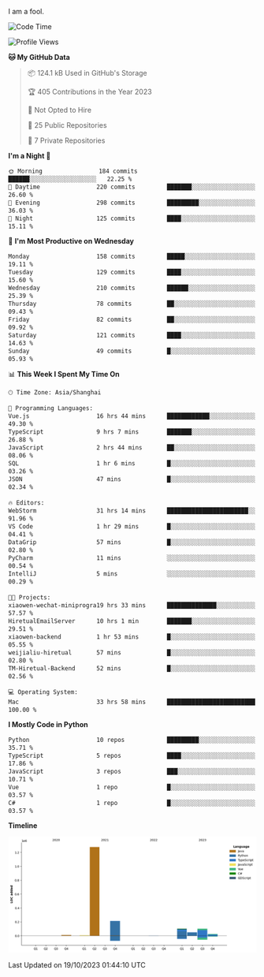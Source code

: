 I am a fool.

<!--START_SECTION:waka-->
![Code Time](http://img.shields.io/badge/Code%20Time-799%20hrs%2021%20mins-blue)

![Profile Views](http://img.shields.io/badge/Profile%20Views-0-blue)

**🐱 My GitHub Data** 

> 📦 124.1 kB Used in GitHub's Storage 
 > 
> 🏆 405 Contributions in the Year 2023
 > 
> 🚫 Not Opted to Hire
 > 
> 📜 25 Public Repositories 
 > 
> 🔑 7 Private Repositories 
 > 
**I'm a Night 🦉** 

```text
🌞 Morning                184 commits         ██████░░░░░░░░░░░░░░░░░░░   22.25 % 
🌆 Daytime                220 commits         ███████░░░░░░░░░░░░░░░░░░   26.60 % 
🌃 Evening                298 commits         █████████░░░░░░░░░░░░░░░░   36.03 % 
🌙 Night                  125 commits         ████░░░░░░░░░░░░░░░░░░░░░   15.11 % 
```
📅 **I'm Most Productive on Wednesday** 

```text
Monday                   158 commits         █████░░░░░░░░░░░░░░░░░░░░   19.11 % 
Tuesday                  129 commits         ████░░░░░░░░░░░░░░░░░░░░░   15.60 % 
Wednesday                210 commits         ██████░░░░░░░░░░░░░░░░░░░   25.39 % 
Thursday                 78 commits          ██░░░░░░░░░░░░░░░░░░░░░░░   09.43 % 
Friday                   82 commits          ██░░░░░░░░░░░░░░░░░░░░░░░   09.92 % 
Saturday                 121 commits         ████░░░░░░░░░░░░░░░░░░░░░   14.63 % 
Sunday                   49 commits          █░░░░░░░░░░░░░░░░░░░░░░░░   05.93 % 
```


📊 **This Week I Spent My Time On** 

```text
🕑︎ Time Zone: Asia/Shanghai

💬 Programming Languages: 
Vue.js                   16 hrs 44 mins      ████████████░░░░░░░░░░░░░   49.30 % 
TypeScript               9 hrs 7 mins        ███████░░░░░░░░░░░░░░░░░░   26.88 % 
JavaScript               2 hrs 44 mins       ██░░░░░░░░░░░░░░░░░░░░░░░   08.06 % 
SQL                      1 hr 6 mins         █░░░░░░░░░░░░░░░░░░░░░░░░   03.26 % 
JSON                     47 mins             █░░░░░░░░░░░░░░░░░░░░░░░░   02.34 % 

🔥 Editors: 
WebStorm                 31 hrs 14 mins      ███████████████████████░░   91.96 % 
VS Code                  1 hr 29 mins        █░░░░░░░░░░░░░░░░░░░░░░░░   04.41 % 
DataGrip                 57 mins             █░░░░░░░░░░░░░░░░░░░░░░░░   02.80 % 
PyCharm                  11 mins             ░░░░░░░░░░░░░░░░░░░░░░░░░   00.54 % 
IntelliJ                 5 mins              ░░░░░░░░░░░░░░░░░░░░░░░░░   00.29 % 

🐱‍💻 Projects: 
xiaowen-wechat-miniprogra19 hrs 33 mins      ██████████████░░░░░░░░░░░   57.57 % 
HiretualEmailServer      10 hrs 1 min        ███████░░░░░░░░░░░░░░░░░░   29.51 % 
xiaowen-backend          1 hr 53 mins        █░░░░░░░░░░░░░░░░░░░░░░░░   05.55 % 
weijialiu-hiretual       57 mins             █░░░░░░░░░░░░░░░░░░░░░░░░   02.80 % 
TM-Hiretual-Backend      52 mins             █░░░░░░░░░░░░░░░░░░░░░░░░   02.56 % 

💻 Operating System: 
Mac                      33 hrs 58 mins      █████████████████████████   100.00 % 
```

**I Mostly Code in Python** 

```text
Python                   10 repos            █████████░░░░░░░░░░░░░░░░   35.71 % 
TypeScript               5 repos             ████░░░░░░░░░░░░░░░░░░░░░   17.86 % 
JavaScript               3 repos             ███░░░░░░░░░░░░░░░░░░░░░░   10.71 % 
Vue                      1 repo              █░░░░░░░░░░░░░░░░░░░░░░░░   03.57 % 
C#                       1 repo              █░░░░░░░░░░░░░░░░░░░░░░░░   03.57 % 
```



**Timeline**

![Lines of Code chart](https://raw.githubusercontent.com/VeejaLiu/VeejaLiu/master/assets/bar_graph.png)


 Last Updated on 19/10/2023 01:44:10 UTC
<!--END_SECTION:waka-->
